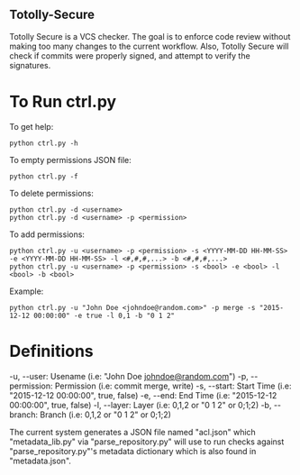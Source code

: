 ## Totolly-Secure
Totolly Secure is a VCS checker. The goal is to enforce code review without making too many changes to the current workflow. Also, Totolly Secure will check if commits were properly signed, and attempt to verify the signatures.

# To Run ctrl.py
To get help:
```
python ctrl.py -h
```

To empty permissions JSON file:
```
python ctrl.py -f
```

To delete permissions:
```
python ctrl.py -d <username>
python ctrl.py -d <username> -p <permission>
```

To add permissions:
```
python ctrl.py -u <username> -p <permission> -s <YYYY-MM-DD HH-MM-SS> -e <YYYY-MM-DD HH-MM-SS> -l <#,#,#,...> -b <#,#,#,...>
python ctrl.py -u <username> -p <permission> -s <bool> -e <bool> -l <bool> -b <bool>
```

Example:
```
python ctrl.py -u "John Doe <johndoe@random.com>" -p merge -s "2015-12-12 00:00:00" -e true -l 0,1 -b "0 1 2"
```

# Definitions
-u, --user:         Usename (i.e: "John Doe <johndoe@random.com>")
-p, --permission:   Permission (i.e: commit merge, write)
-s, --start:        Start Time (i.e: "2015-12-12 00:00:00", true, false)
-e, --end:          End Time (i.e: "2015-12-12 00:00:00", true, false)
-l, --layer:        Layer (i.e: 0,1,2 or "0 1 2" or 0;1;2)
-b, --branch:       Branch (i.e: 0,1,2 or "0 1 2" or 0;1;2)

The current system generates a JSON file named "acl.json" which "metadata_lib.py" via "parse_repository.py" will use to run checks against "parse_repository.py"'s metadata dictionary which is also found in "metadata.json".
